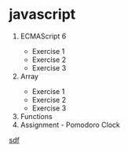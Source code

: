 # javascript
<ol>
   <li>ECMAScript 6</li>
   <ul>
       <li>Exercise 1</li>
       <li>Exercise 2</li>
       <li>Exercise 3</li>
   </ul>
   <li>Array</li>
   <ul>
       <li>Exercise 1<a href="https://github.com/Akhras4/javascript- 
        A/blob/2cd09be6b40a23f932538440482ad7c9c7748bbb/array.js#L7"></a></li>
       <li>Exercise 2</li>
       <li>Exercise 3</li>
   </ul>
   <li>Functions</li>
   <li>Assignment - Pomodoro Clock</li>
</ol>
<a href="https://github.com/Akhras4/javascript- 
        A/blob/2cd09be6b40a23f932538440482ad7c9c7748bbb/array.js#L7">sdf</a>
